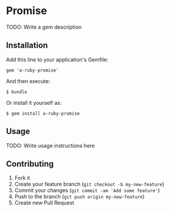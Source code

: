 # Promise

TODO: Write a gem description

## Installation

Add this line to your application's Gemfile:

    gem 'a-ruby-promise'

And then execute:

    $ bundle

Or install it yourself as:

    $ gem install a-ruby-promise

## Usage

TODO: Write usage instructions here

## Contributing

1. Fork it
2. Create your feature branch (`git checkout -b my-new-feature`)
3. Commit your changes (`git commit -am 'Add some feature'`)
4. Push to the branch (`git push origin my-new-feature`)
5. Create new Pull Request

